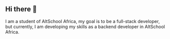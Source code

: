 ## Hi there 👋

I am a student of AltSchool Africa, my goal is to be a full-stack developer, but currently, I am developing my skills as a backend developer 
in AltSchool Africa.

<!--
**AugustineAniobasi/AugustineAniobasi** is a ✨ _special_ ✨ repository because its `README.md` (this file) appears on your GitHub profile.

Here are some ideas to get you started:

- 🔭 I’m currently working on ...
- 🌱 I’m currently learning ...
- 👯 I’m looking to collaborate on ...
- 🤔 I’m looking for help with ...
- 💬 Ask me about ...
- 📫 How to reach me: ...
- 😄 Pronouns: ...
- ⚡ Fun fact: ...
-->

